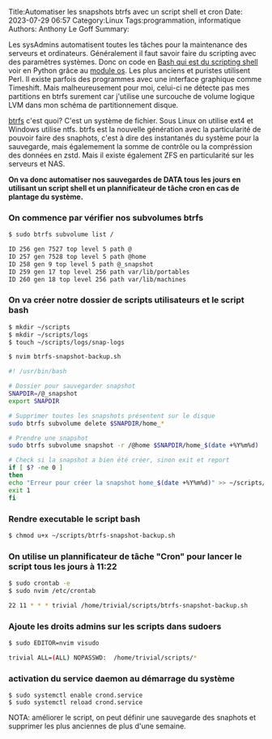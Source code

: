 Title:Automatiser les snapshots btrfs avec un script shell et cron
Date: 2023-07-29 06:57
Category:Linux
Tags:programmation, informatique
Authors: Anthony Le Goff
Summary:

Les sysAdmins automatisent toutes les tâches pour la maintenance des serveurs et ordinateurs. Généralement il faut savoir faire du scripting avec des paramêtres systèmes. Donc on code en [Bash qui est du scripting shell](https://linux.goffinet.org/administration/scripts-shell/) voir en Python grâce au [module os](https://pythonforge.com/module-os-systeme-dexploitation/). Les plus anciens et puristes utilisent Perl. Il existe parfois des programmes avec une interface graphique comme Timeshift. Mais malheureusement pour moi, celui-ci ne détecte pas mes partitions en btrfs surement car j'utilise une surcouche de volume logique LVM dans mon schéma de partitionnement disque.

[btrfs](https://fr.wikipedia.org/wiki/Btrfs) c'est quoi? C'est un système de fichier. Sous Linux on utilise ext4 et Windows utilise ntfs. btrfs est la nouvelle génération avec la particularité de pouvoir faire des snaphots, c'est à dire des instantanés du système pour la sauvegarde, mais égalemement la somme de contrôle ou la compréssion des données en zstd. Mais il existe également ZFS en particularité sur les serveurs et NAS.

**On va donc automatiser nos sauvegardes de DATA tous les jours en utilisant un script shell et un plannificateur de tâche cron en cas de plantage du système.**

### On commence par vérifier nos subvolumes btrfs
```bash
$ sudo btrfs subvolume list /

ID 256 gen 7527 top level 5 path @
ID 257 gen 7528 top level 5 path @home
ID 258 gen 9 top level 5 path @_snapshot
ID 259 gen 17 top level 256 path var/lib/portables
ID 260 gen 18 top level 256 path var/lib/machines
```

### On va créer notre dossier de scripts utilisateurs et le script bash
```bash
$ mkdir ~/scripts
$ mkdir ~/scripts/logs
$ touch ~/scripts/logs/snap-logs

$ nvim btrfs-snapshot-backup.sh

#! /usr/bin/bash

# Dossier pour sauvegarder snapshot
SNAPDIR=/@_snapshot
export SNAPDIR

# Supprimer toutes les snapshots présentent sur le disque
sudo btrfs subvolume delete $SNAPDIR/home_*

# Prendre une snapshot
sudo btrfs subvolume snapshot -r /@home $SNAPDIR/home_$(date +%Y%m%d)

# Check si la snapshot a bien été créer, sinon exit et report
if [ $? -ne 0 ]
then
echo "Erreur pour créer la snapshot home_$(date +%Y%m%d)" >> ~/scripts/logs/snap-logs
exit 1
fi
```

### Rendre executable le script bash
```bash
$ chmod u+x ~/scripts/btrfs-snapshot-backup.sh
```
### On utilise un plannificateur de tâche "Cron" pour lancer le script tous les jours à 11:22
```bash
$ sudo crontab -e
$ sudo nvim /etc/crontab

22 11 * * * trivial /home/trivial/scripts/btrfs-snapshot-backup.sh
```

### Ajoute les droits admins sur les scripts dans sudoers
```bash
$ sudo EDITOR=nvim visudo

trivial ALL=(ALL) NOPASSWD:	 /home/trivial/scripts/*
```

### activation du service daemon au démarrage du système
```
$ sudo systemctl enable crond.service
$ sudo systemctl reload crond.service
```

NOTA: améliorer le script, on peut définir une sauvegarde des snaphots et supprimer les plus anciennes de plus d'une semaine.
